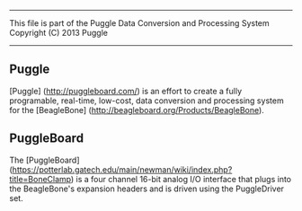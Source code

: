 -------------------------------------------------------------------------

This file is part of the Puggle Data Conversion and Processing System
Copyright (C) 2013 Puggle

-------------------------------------------------------------------------

## Puggle
[Puggle] (http://puggleboard.com/) is an effort to create a fully programable, real-time, low-cost, data conversion and processing system for the [BeagleBone] (http://beagleboard.org/Products/BeagleBone).

## PuggleBoard
The [PuggleBoard] (https://potterlab.gatech.edu/main/newman/wiki/index.php?title=BoneClamp) is a four channel 16-bit analog I/O interface that plugs into the BeagleBone's expansion headers and is driven using the PuggleDriver set.
